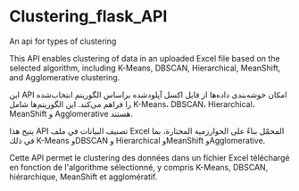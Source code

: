 # Clustering_flask_API
An api for types of clustering

This API enables clustering of data in an uploaded Excel file based on the selected algorithm, including K-Means, DBSCAN, Hierarchical, MeanShift, and Agglomerative clustering.

 این API امکان خوشه‌بندی داده‌ها از فایل اکسل آپلود‌شده براساس الگوریتم انتخاب‌شده را فراهم می‌کند. این الگوریتم‌ها شامل K-Means، DBSCAN، Hierarchical، MeanShift و Agglomerative هستند.

يتيح هذا API تصنيف البيانات في ملف Excel المحمّل بناءً على الخوارزمية المختارة، بما في ذلك K-Means وDBSCAN و Hierarchical وMeanShift وAgglomerative.

Cette API permet le clustering des données dans un fichier Excel téléchargé en fonction de l'algorithme sélectionné, y compris K-Means, DBSCAN, hiérarchique, MeanShift et agglomératif.
